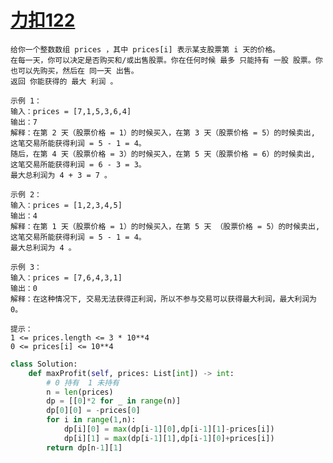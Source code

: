 # [力扣122](https://leetcode.cn/problems/best-time-to-buy-and-sell-stock-ii/description/?envType=study-plan-v2&envId=top-interview-150)

```
给你一个整数数组 prices ，其中 prices[i] 表示某支股票第 i 天的价格。
在每一天，你可以决定是否购买和/或出售股票。你在任何时候 最多 只能持有 一股 股票。你也可以先购买，然后在 同一天 出售。
返回 你能获得的 最大 利润 。
```
 
```
示例 1：
输入：prices = [7,1,5,3,6,4]
输出：7
解释：在第 2 天（股票价格 = 1）的时候买入，在第 3 天（股票价格 = 5）的时候卖出, 这笔交易所能获得利润 = 5 - 1 = 4。
随后，在第 4 天（股票价格 = 3）的时候买入，在第 5 天（股票价格 = 6）的时候卖出, 这笔交易所能获得利润 = 6 - 3 = 3。
最大总利润为 4 + 3 = 7 。

示例 2：
输入：prices = [1,2,3,4,5]
输出：4
解释：在第 1 天（股票价格 = 1）的时候买入，在第 5 天 （股票价格 = 5）的时候卖出, 这笔交易所能获得利润 = 5 - 1 = 4。
最大总利润为 4 。

示例 3：
输入：prices = [7,6,4,3,1]
输出：0
解释：在这种情况下, 交易无法获得正利润，所以不参与交易可以获得最大利润，最大利润为 0。
```

```
提示：
1 <= prices.length <= 3 * 10**4
0 <= prices[i] <= 10**4
```

```python
class Solution:
    def maxProfit(self, prices: List[int]) -> int:
        # 0 持有  1 未持有
        n = len(prices)
        dp = [[0]*2 for _ in range(n)]
        dp[0][0] = -prices[0]
        for i in range(1,n):
            dp[i][0] = max(dp[i-1][0],dp[i-1][1]-prices[i])
            dp[i][1] = max(dp[i-1][1],dp[i-1][0]+prices[i])
        return dp[n-1][1]

```
